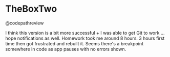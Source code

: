 # TheBoxTwo
@codepathreview

I think this version is a bit more successful + I was able to get Git to work ... hope notifications as well.
Homework took me around 8 hours. 3 hours first time then got frustrated and rebuilt it.
Seems there's a breakpoint somewhere in code as app pauses with no errors shown.
